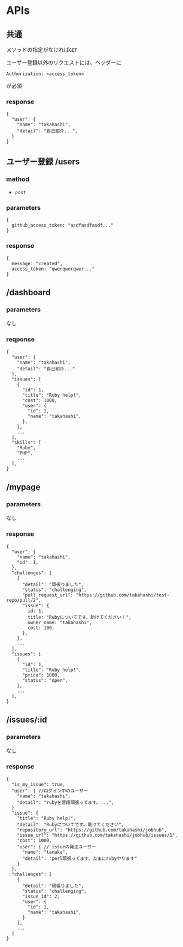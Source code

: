 # APIs

## 共通
メソッドの指定がなければ`GET`

ユーザー登録以外のリクエストには、ヘッダーに
```
Authorization: <access_token>
```
が必須
### response
```
{
  "user": {
    "name": "takahashi",
    "detail": "自己紹介...",
  }
}
```
## ユーザー登録 /users
### method
- `post`
### parameters
```
{
  github_access_token: "asdfasdfasdf..."
}
```
### response
```
{
  message: "created",
  access_token: "qwerqwerqwer..."
}
```

## /dashboard
### parameters
なし

### reqponse
```
{
  "user": {
    "name": "takahashi",
    "detail": "自己紹介..."
  },
  "issues": [
    {
      "id": 1,
      "title": "Ruby help!",
      "cost": 1000,
      "user": {
        "id": 1,
        "name": "takahashi",
      },
    },
    ...
  ],
  "skills": [
    "Ruby",
    "PHP",
    ...
  ],
}
```

## /mypage
### parameters
なし

### response
```
{
  "user": {
    "name": "takahashi",
    "id": 1,
  },
  "challenges": [
    {
      "detail": "頑張りました",
      "status": "challenging",
      "pull_request_url": "https://github.com/takahashi/test-repo/pull/2",
      "issue": {
        id: 1,
        title: "Rubyについてです、助けてください！",
        owner_name: "takahashi",
        cost: 100,
      },
    },
    ...
  ],
  "issues": [
    {
      "id": 1,
      "title": "Ruby help!",
      "price": 1000,
      "status": "open",
    },
    ...
  ],
}
```

## /issues/:id
### parameters
なし

### response
```
{
  "is_my_issue": true,
  "user": { //ログイン中のユーザー
    "name": "takahashi",
    "detail": "rubyを普段頑張ってます。...",
  }
  "issue": {
    "title": "Ruby help!",
    "detail": "Rubyについてです。助けてください",
    "repository_url": "https://github.com/takahashi/jobhub",
    "issue_url": "https://github.com/takahashi/jobhub/issues/1",
    "cost": 1000,
    "user": { // issueの発注ユーザー
      "name": "tanaka",
      "detail": "perl頑張ってます、たまにrubyやります"
    }
  },
  "challenges": [
    {
      "detail": "頑張りました",
      "status": "challenging",
      "issue_id": 2,
      "user": {
        "id": 1,
        "name": "takahashi",
      }
    },
    ...
  ]
}
```
